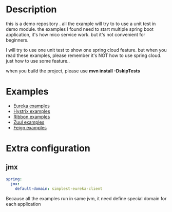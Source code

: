 # Description
this is a demo repository . 
all the example will try to to use a unit test in demo module. the examples I found need to start multiple spring boot 
application, it's how mico service work. but it's not convenient for beginners.

I will try to use one unit test to show one spring cloud feature. but when you read these examples, please remember it's
NOT how to use spring cloud. just how to use some feature..

when you build the project, please use **mvn install -DskipTests**

# Examples

- [Eureka examples](demo/eureka-demo/README.md)
- [Hystrix examples](demo/hystrix-demo/README.md)
- [Ribbon examples](demo/ribbon-demo/README.md)
- [Zuul examples](demo/zuul-demo/README.md)
- [Feign examples](demo/feign-demo/README.md)



# Extra configuration

## jmx
```yml 
spring:
  jmx:
    default-domain: simplest-eureka-client
``` 
Because all the examples run in same jvm, it need define special domain for each application

  

